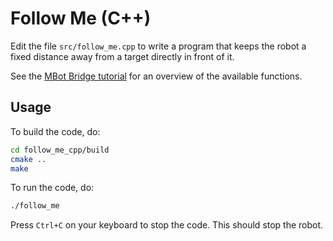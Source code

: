 # Follow Me (C++)

Edit the file `src/follow_me.cpp` to write a program that keeps the robot a fixed distance away from a target directly in front of it.

See the [MBot Bridge tutorial](https://mbot.robotics.umich.edu/docs/tutorials/bridge/) for an overview of the available functions.

## Usage

To build the code, do:
```bash
cd follow_me_cpp/build
cmake ..
make
```
To run the code, do:
```bash
./follow_me
```
Press `Ctrl+C` on your keyboard to stop the code. This should stop the robot.
